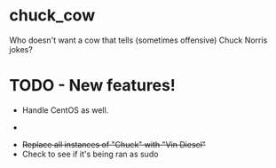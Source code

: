 # chuck_cow
Who doesn't want a cow that tells (sometimes offensive) Chuck Norris jokes?

# TODO - New features!

* Handle CentOS as well.
* ~~~Check for jq (https://stedolan.github.io/jq/)~~
* ~~Replace all instances of "Chuck" with "Vin Diesel"~~
* Check to see if it's being ran as sudo